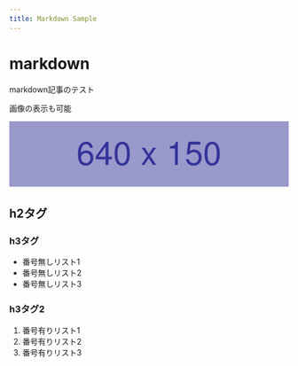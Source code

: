 ```yaml
---
title: Markdown Sample
---
```


# markdown

markdown記事のテスト

画像の表示も可能

![sample image](images/640x150_blue.png)

## h2タグ

### h3タグ

* 番号無しリスト1
* 番号無しリスト2
* 番号無しリスト3

### h3タグ2

1. 番号有りリスト1
1. 番号有りリスト2
1. 番号有りリスト3
